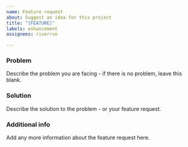 ```yaml
---
name: Feature request
about: Suggest an idea for this project
title: "[FEATURE]"
labels: enhancement
assignees: riverrun

---
```


### Problem

Describe the problem you are facing - if there is no problem, leave this blank.

### Solution

Describe the solution to the problem - or your feature request.

### Additional info

Add any more information about the feature request here.
